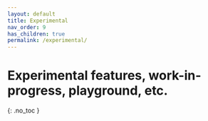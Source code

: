 ```yaml
---
layout: default
title: Experimental
nav_order: 9
has_children: true
permalink: /experimental/
---
```


# Experimental features, work-in-progress, playground, etc.
{: .no_toc }


